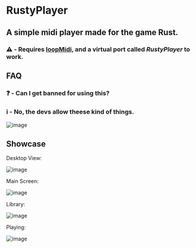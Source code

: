 # RustyPlayer
A simple midi player made for the game Rust.
---
### ⚠️ - Requires [loopMidi,](https://www.tobias-erichsen.de/wp-content/uploads/2020/01/loopMIDISetup_1_0_16_27.zip) and a virtual port called ***RustyPlayer*** to work.

## FAQ

### ❓ - Can I get banned for using this?
### ℹ️ - No, the devs allow theese kind of things.

![image](https://github.com/user-attachments/assets/95ee1752-1009-4f97-a5cf-bcf505ed3c34)


## Showcase

Desktop View:

![image](https://github.com/user-attachments/assets/715c7ef1-da28-4f11-821d-eca165270f92)

Main Screen:

![image](https://github.com/user-attachments/assets/acacf6b2-dcbc-4a6e-8b86-bbb65f779cc6)

Library:

![image](https://github.com/user-attachments/assets/aeb4f731-0b31-49b9-b7e1-976754131744)

Playing:

![image](https://github.com/user-attachments/assets/80ecf29e-e150-4c4b-81ad-6b12ff53266c)
